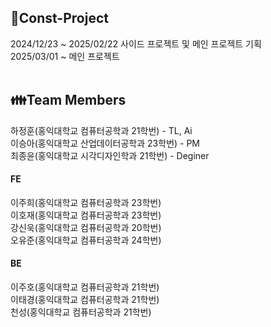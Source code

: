 ## :rocket:Const-Project
2024/12/23 ~ 2025/02/22 사이드 프로젝트 및 메인 프로젝트 기획 </br>
2025/03/01 ~ 메인 프로젝트 </br> </br>

## :family:Team Members
하정훈(홍익대학교 컴퓨터공학과 21학번) - TL, Ai </br>
이승아(홍익대학교 산업데이터공학과 23학번) - PM </br>
최종윤(홍익대학교 시각디자인학과 21학번) - Deginer 

#### FE
이주희(홍익대학교 컴퓨터공학과 23학번)</br>
이호재(홍익대학교 컴퓨터공학과 23학번)</br>
강신욱(홍익대학교 컴퓨터공학과 20학번)</br>
오유준(홍익대학교 컴퓨터공학과 24학번)

#### BE
이주호(홍익대학교 컴퓨터공학과 21학번)</br>
이태경(홍익대학교 컴퓨터공학과 21학번)</br>
천성(홍익대학교 컴퓨터공학과 21학번)
